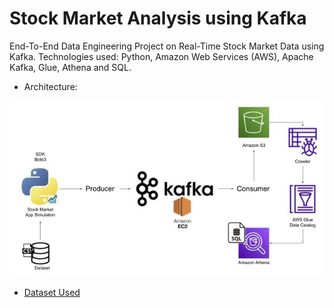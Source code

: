 # Stock Market Analysis using Kafka

End-To-End Data Engineering Project on Real-Time Stock Market Data using Kafka.
Technologies used: Python, Amazon Web Services (AWS), Apache Kafka, Glue, Athena and SQL.

* Architecture:






![ Architecture ](https://github.com/svshimpi/Stock-Market-Analysis/blob/master/Architecture.jpg)

* [Dataset Used]()

